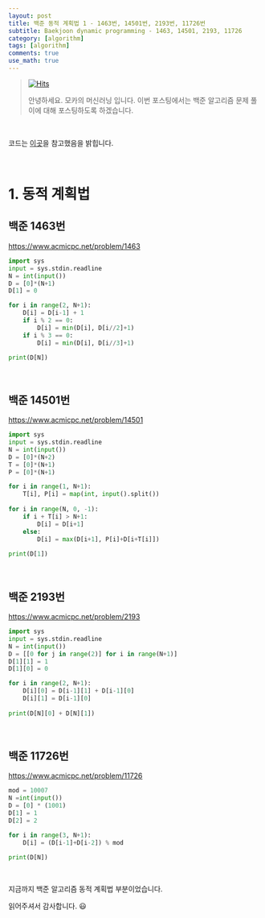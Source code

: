 ```yaml
---
layout: post
title: 백준 동적 계획법 1 - 1463번, 14501번, 2193번, 11726번
subtitle: Baekjoon dynamic programming - 1463, 14501, 2193, 11726
category: [algorithm]
tags: [algorithm]
comments: true
use_math: true
---
```












> [![Hits](https://hits.seeyoufarm.com/api/count/incr/badge.svg?url=https%3A%2F%2Fysbsb.github.io%2Falgorithm%2F2023%2F06%2F23%2Fdynamic-programming.html&count_bg=%2379C83D&title_bg=%23555555&icon=&icon_color=%23E7E7E7&title=hits&edge_flat=false)](https://hits.seeyoufarm.com)
>
> 안녕하세요. 모카의 머신러닝 입니다. 이번 포스팅에서는 백준 알고리즘 문제 풀이에 대해 포스팅하도록 하겠습니다. 

<br>

코드는 [이곳](https://github.com/doitcodingtest/python)을 참고했음을 밝힙니다.

<br>

# 1. 동적 계획법



## 백준 1463번

https://www.acmicpc.net/problem/1463

```python
import sys
input = sys.stdin.readline
N = int(input())
D = [0]*(N+1)
D[1] = 0

for i in range(2, N+1):
    D[i] = D[i-1] + 1
    if i % 2 == 0:
        D[i] = min(D[i], D[i//2]+1)
    if i % 3 == 0:
        D[i] = min(D[i], D[i//3]+1)

print(D[N])
```



<br>





## 백준 14501번

https://www.acmicpc.net/problem/14501

```python
import sys
input = sys.stdin.readline
N = int(input())
D = [0]*(N+2)
T = [0]*(N+1)
P = [0]*(N+1)

for i in range(1, N+1):
    T[i], P[i] = map(int, input().split())
    
for i in range(N, 0, -1):
    if i + T[i] > N+1:
        D[i] = D[i+1]
    else:
        D[i] = max(D[i+1], P[i]+D[i+T[i]])
        
print(D[1])
```



<br>







## 백준 2193번

https://www.acmicpc.net/problem/2193

```python
import sys
input = sys.stdin.readline
N = int(input())
D = [[0 for j in range(2)] for i in range(N+1)]
D[1][1] = 1
D[1][0] = 0

for i in range(2, N+1):
    D[i][0] = D[i-1][1] + D[i-1][0]
    D[i][1] = D[i-1][0]
    
print(D[N][0] + D[N][1])
```



<br>



## 백준 11726번

https://www.acmicpc.net/problem/11726

```python
mod = 10007
N =int(input())
D = [0] * (1001)
D[1] = 1
D[2] = 2

for i in range(3, N+1):
    D[i] = (D[i-1]+D[i-2]) % mod

print(D[N])
```



<br>









지금까지 백준 알고리즘 동적 계획법 부분이었습니다.

읽어주셔서 감사합니다. 😃

